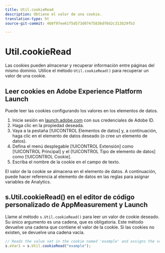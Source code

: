 ```yaml
---
title: Util.cookieRead
description: Obtiene el valor de una cookie.
translation-type: ht
source-git-commit: 468f97ee61f5d573d07475836df8d2c313b29fb3

---
```



# Util.cookieRead

Las cookies pueden almacenar y recuperar información entre páginas del mismo dominio. Utilice el método `Util.cookieRead()` para recuperar un valor de una cookie.

## Leer cookies en Adobe Experience Platform Launch

Puede leer las cookies configurando los valores en los elementos de datos.

1. Inicie sesión en [launch.adobe.com](https://launch.adobe.com) con sus credenciales de Adobe ID.
2. Haga clic en la propiedad deseada.
3. Vaya a la pestaña [!UICONTROL Elementos de datos] y, a continuación, haga clic en el elemento de datos deseado (o cree un elemento de datos).
4. Defina el menú desplegable [!UICONTROL Extensión] como [!UICONTROL Principal] y el [!UICONTROL Tipo de elemento de datos] como [!UICONTROL Cookie].
5. Escriba el nombre de la cookie en el campo de texto.

El valor de la cookie se almacena en el elemento de datos. A continuación, puede hacer referencia al elemento de datos en las reglas para asignar variables de Analytics.

## s.Util.cookieRead() en el editor de código personalizado de AppMeasurement y Launch

Llame al método `s.Util.cookieRead()` para leer un valor de cookie deseado. Su único argumento es una cadena, que es obligatoria. Este método devuelve una cadena que contiene el valor de la cookie. Si las cookies no existen, se devuelve una cadena vacía.

```js
// Reads the value set in the cookie named 'example' and assigns the value to eVar1
s.eVar1 = s.Util.cookieRead("example");
```
